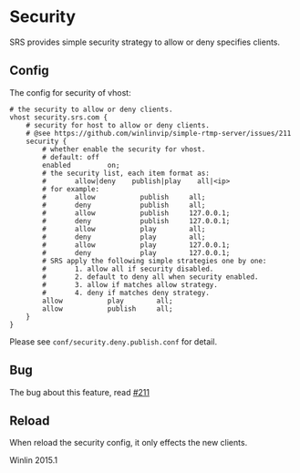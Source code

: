 # Security

SRS provides simple security strategy to allow or deny specifies clients.

## Config

The config for security of vhost:

```
# the security to allow or deny clients.
vhost security.srs.com {
    # security for host to allow or deny clients.
    # @see https://github.com/winlinvip/simple-rtmp-server/issues/211   
    security {
        # whether enable the security for vhost.
        # default: off
        enabled         on;
        # the security list, each item format as:
        #       allow|deny    publish|play    all|<ip>
        # for example:
        #       allow           publish     all;
        #       deny            publish     all;
        #       allow           publish     127.0.0.1;
        #       deny            publish     127.0.0.1;
        #       allow           play        all;
        #       deny            play        all;
        #       allow           play        127.0.0.1;
        #       deny            play        127.0.0.1;
        # SRS apply the following simple strategies one by one:
        #       1. allow all if security disabled.
        #       2. default to deny all when security enabled.
        #       3. allow if matches allow strategy.
        #       4. deny if matches deny strategy.
        allow           play        all;
        allow           publish     all;
    }
}
```

Please see `conf/security.deny.publish.conf` for detail.

## Bug

The bug about this feature, read [#211](https://github.com/winlinvip/simple-rtmp-server/issues/211)

## Reload

When reload the security config, it only effects the new clients.

Winlin 2015.1